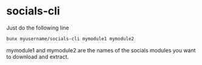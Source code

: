 # socials-cli

Just do the following line

```bash
bunx myusername/socials-cli mymodule1 mymodule2
```

mymodule1 and mymodule2 are the names of the socials modules you want to download and extract.
